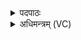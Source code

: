<details><summary>पदपाठः</summary>

उ॒प॒या॒मगृ॑हीत॒ इत्यु॑पया॒मऽगृ॑हीतः। अ॒सि॒। मध॑वे। त्वा॒। उ॒प॒या॒मगृ॑हीत॒ इत्यु॑पया॒मऽगृ॑हीतः। अ॒सि॒। माध॑वाय। त्वा॒। उ॒प॒या॒मगृ॑हीत॒ इत्यु॑पया॒मऽगृ॑हीतः। अ॒सि॒। शु॒क्राय॑। त्वा॒। उ॒प॒या॒मऽगृ॑हीतः। अ॒सि॒। शुच॑ये। त्वा॒। उ॒प॒या॒मगृ॑हीत॒ इत्यु॑पया॒मऽगृ॑हीतः। अ॒सि॒। नभ॑से। त्वा॒। उ॒प॒या॒मगृ॑हीत॒ इत्यु॑पया॒मऽगृ॑हीतः। अ॒सि॒। न॒भ॒स्या᳖य। त्वा॒। उ॒पा॒या॒मगृ॑हीत॒ इत्यु॑पया॒मऽगृ॑हीतः। अ॒सि॒। इ॒षे। त्वा॒। उ॒प॒या॒मगृ॑हीत॒ इत्यु॑पया॒मगृ॑हीतः। अ॒सि॒। ऊ॒र्ज्जे। त्वा॒। उ॒प॒या॒मगृ॑हीत॒ इत्यु॑पया॒मऽगृ॑हीतः। अ॒सि॒। सह॑से। त्वा॒। उ॒प॒या॒मगृ॑हीत इत्यु॑पया॒मऽगृ॑हीतः। अ॒सि॒। स॒ह॒स्या᳖य। त्वा॒। उ॒प॒या॒मगृ॑हीत॒ इत्यु॑पया॒मऽगृ॑हीतः। अ॒सि॒। तप॑से। त्वा॒। उ॒प॒या॒मगृ॑हीत॒ इत्यु॑पया॒मऽगृ॑हीतः। अ॒सि॒। त॒प॒स्या᳖य। त्वा॒। उ॒प॒या॒मगृ॑हीत॒ इत्यु॑पया॒मऽगृ॑हीतः। अ॒सि॒। अ॒ꣳह॒स॒स्प॒तये॑। अ॒ꣳह॒सः॒प॒तय॒ इत्य॑ꣳहसःऽप॒तये॑। त्वा॒। ३०।
</details>

<details><summary>अधिमन्त्रम् (VC)</summary>

- प्रजापतिर्देवता
- देवश्रवा ऋषिः
- साम्नी गायत्री, आसुरी अनुष्टुप्, याजुषी पङ्क्तिः, आसुरी उष्णिक्
- ऋषभः, षड्जः
</details>